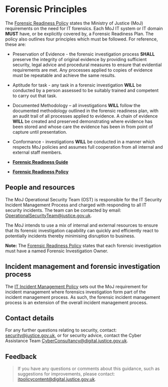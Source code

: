 # Forensic Principles

The [Forensic Readiness Policy](forensic-readiness-policy.md) states the Ministry of Justice \(MoJ\) requirements on the need for IT forensics. Each MoJ IT system or IT domain **MUST** have, or be explicitly covered by, a Forensic Readiness Plan. The policy also outlines four principles which must be followed. For reference, these are:

-   Preservation of Evidence - the forensic investigation process **SHALL** preserve the integrity of original evidence by providing sufficient security, legal advice and procedural measures to ensure that evidential requirements are met. Any processes applied to copies of evidence must be repeatable and achieve the same results.
-   Aptitude for task - any task in a forensic investigation **WILL** be conducted by a person assessed to be suitably trained and competent to carry out that task.
-   Documented Methodology – all investigations **WILL** follow the documented methodology outlined in the forensic readiness plan, with an audit trail of all processes applied to evidence. A chain of evidence **WILL** be created and preserved demonstrating where evidence has been stored and whose care the evidence has been in from point of capture until presentation.
-   Conformance - investigations **WILL** be conducted in a manner which respects MoJ policies and assumes full cooperation from all internal and external staff members.

-   **[Forensic Readiness Guide](forensic-readiness-guide.md)**  

-   **[Forensic Readiness Policy](forensic-readiness-policy.md)**  


## People and resources

The MoJ Operational Security Team \(OST\) is responsible for the IT Security Incident Management Process and charged with responding to all IT security incidents. The team can be contacted by email: [OperationalSecurityTeam@justice.gov.uk](mailto:OperationalSecurityTeam@justice.gov.uk).

The MoJ intends to use a mix of internal and external resources to ensure that its forensic investigation capability can quickly and efficiently react to potentially incidents thereby minimising disruption to business.

**Note:** The [Forensic Readiness Policy](forensic-readiness-policy.md) states that each forensic investigation must have a named Forensic Investigation Owner.

## Incident management and forensic investigation process

The [IT Incident Management Policy](it-incident-management-policy.md) sets out the MoJ requirement for incident management where forensics investigation form part of the incident management process. As such, the forensic incident management process is an extension of the overall incident management process.

## Contact details

For any further questions relating to security, contact: [security@justice.gov.uk](mailto:security@justice.gov.uk), or for security advice, contact the Cyber Assistance Team [CyberConsultancy@digital.justice.gov.uk](mailto:CyberConsultancy@digital.justice.gov.uk).

## Feedback

> If you have any questions or comments about this guidance, such as suggestions for improvements, please contact: [itpolicycontent@digital.justice.gov.uk](mailto:itpolicycontent@digital.justice.gov.uk).

